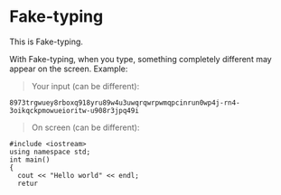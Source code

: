 # Fake-typing

This is Fake-typing.

With Fake-typing, when you type, something completely different may appear on the screen.
Example:
> Your input (can be different):
```
8973trgwuey8rboxq918yru89w4u3uwqrqwrpwmqpcinrun0wp4j-rn4-3oikqckpmowueioritw-u908r3jpq49i
```

> On screen (can be different):
```
#include <iostream>
using namespace std;
int main()
{
  cout << "Hello world" << endl;
  retur
```
